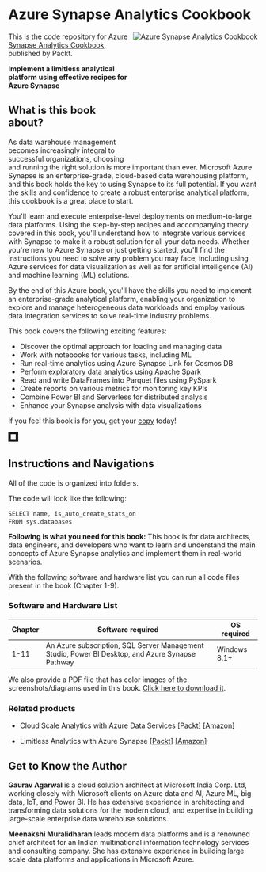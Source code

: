 # Azure Synapse Analytics Cookbook			

<a href="https://www.packtpub.com/product/azure-synapse-analytics-cookbook/9781803231501"><img src="https://static.packt-cdn.com/products/9781803231501/cover/smaller" alt="Azure Synapse Analytics Cookbook" height="256px" align="right"></a>

This is the code repository for [Azure Synapse Analytics Cookbook](https://www.packtpub.com/product/azure-synapse-analytics-cookbook/9781803231501), published by Packt.

**Implement a limitless analytical platform using effective recipes for Azure Synapse**

## What is this book about?

As data warehouse management becomes increasingly integral to successful organizations, choosing and running the right solution is more important than ever. Microsoft Azure Synapse is an enterprise-grade, cloud-based data warehousing platform, and this book holds the key to using Synapse to its full potential. If you want the skills and confidence to create a robust enterprise analytical platform, this cookbook is a great place to start.

You'll learn and execute enterprise-level deployments on medium-to-large data platforms. Using the step-by-step recipes and accompanying theory covered in this book, you'll understand how to integrate various services with Synapse to make it a robust solution for all your data needs. Whether you're new to Azure Synapse or just getting started, you'll find the instructions you need to solve any problem you may face, including using Azure services for data visualization as well as for artificial intelligence (AI) and machine learning (ML) solutions.

By the end of this Azure book, you'll have the skills you need to implement an enterprise-grade analytical platform, enabling your organization to explore and manage heterogeneous data workloads and employ various data integration services to solve real-time industry problems.

This book covers the following exciting features: 
* Discover the optimal approach for loading and managing data
* Work with notebooks for various tasks, including ML
* Run real-time analytics using Azure Synapse Link for Cosmos DB
* Perform exploratory data analytics using Apache Spark
* Read and write DataFrames into Parquet files using PySpark
* Create reports on various metrics for monitoring key KPIs
* Combine Power BI and Serverless for distributed analysis
* Enhance your Synapse analysis with data visualizations

If you feel this book is for you, get your [copy](https://www.amazon.in/Azure-Synapse-Analytics-Cookbook-analytical/dp/1803231505/ref=sr_1_3?crid=1OP0RYORUU8Z5&keywords=Azure+Synapse+Analytics+Cookbook&qid=1652040756&sprefix=azure+synapse+analytics+cookbook%2Caps%2C341&sr=8-3) today!

<a href="https://www.packtpub.com/product/azure-synapse-analytics-cookbook/9781803231501"><img src="https://raw.githubusercontent.com/PacktPublishing/GitHub/master/GitHub.png" alt="https://www.packtpub.com/" border="5" /></a>

## Instructions and Navigations
All of the code is organized into folders.

The code will look like the following:
```
SELECT name, is_auto_create_stats_on
FROM sys.databases
```

**Following is what you need for this book:**
This book is for data architects, data engineers, and developers who want to learn and understand the main concepts of Azure Synapse analytics and implement them in real-world scenarios.	

With the following software and hardware list you can run all code files present in the book (Chapter 1-9).

### Software and Hardware List

| Chapter  | Software required                                                                    | OS required                        |
| -------- | -------------------------------------------------------------------------------------| -----------------------------------|
|  	1-11	   |   An Azure subscription, SQL Server Management Studio, Power BI Desktop, and Azure Synapse Pathway                                			  | Windows 8.1+ |

We also provide a PDF file that has color images of the screenshots/diagrams used in this book. [Click here to download it](https://static.packt-cdn.com/downloads/9781803231501_ColorImages.pdf).

### Related products <Other books you may enjoy>
* Cloud Scale Analytics with Azure Data Services  [[Packt]](https://www.packtpub.com/product/cloud-scale-analytics-with-azure-data-services/9781800562936) [[Amazon]](https://www.amazon.in/Cloud-Scale-Analytics-Azure-Services/dp/1800562934/ref=sr_1_2_sspa?crid=39GGI3AHT78X3&keywords=Cloud+Scale+Analytics+with+Azure+Data+Services&qid=1652041249&sprefix=cloud+scale+analytics+with+azure+data+services%2Caps%2C756&sr=8-2-spons&psc=1&smid=A15DBATYR506U3&spLa=ZW5jcnlwdGVkUXVhbGlmaWVyPUExTllGSUcxR081M05ZJmVuY3J5cHRlZElkPUEwMDE2MTYxRTVMRUYwQlU3OFo2JmVuY3J5cHRlZEFkSWQ9QTAxMzUxMzYzVVVYQldLU0VUSERLJndpZGdldE5hbWU9c3BfYXRmJmFjdGlvbj1jbGlja1JlZGlyZWN0JmRvTm90TG9nQ2xpY2s9dHJ1ZQ==)
  
* Limitless Analytics with Azure Synapse  [[Packt]](https://www.packtpub.com/product/limitless-analytics-with-azure-synapse/9781800205659) [[Amazon]](https://www.amazon.in/Limitless-Analytics-Azure-Synapse-end/dp/1800205651/ref=sr_1_1_sspa?crid=3CPHPL8KPJ8S3&keywords=Limitless+Analytics+with+Azure+Synapse&qid=1652041307&sprefix=limitless+analytics+with+azure+synapse%2Caps%2C336&sr=8-1-spons&psc=1&smid=A15DBATYR506U3&spLa=ZW5jcnlwdGVkUXVhbGlmaWVyPUEyM1hZSjgwNDNYTVE5JmVuY3J5cHRlZElkPUEwNTU1Mjk5M1JXTjNBQ0QzVEw5OCZlbmNyeXB0ZWRBZElkPUEwMjg4NDE4MklPQVNXNUxET0NJTCZ3aWRnZXROYW1lPXNwX2F0ZiZhY3Rpb249Y2xpY2tSZWRpcmVjdCZkb05vdExvZ0NsaWNrPXRydWU=)
  
## Get to Know the Author
**Gaurav Agarwal** is a cloud solution architect at Microsoft India Corp. Ltd, working closely with Microsoft clients on Azure data and AI, Azure ML, big data, IoT, and Power BI. He has extensive experience in architecting and transforming data solutions for the modern cloud, and expertise in building large-scale enterprise data warehouse solutions.

**Meenakshi Muralidharan** leads modern data platforms and is a renowned chief architect for an Indian multinational information technology services and consulting company. She has extensive experience in building large scale data platforms and applications in Microsoft Azure.
